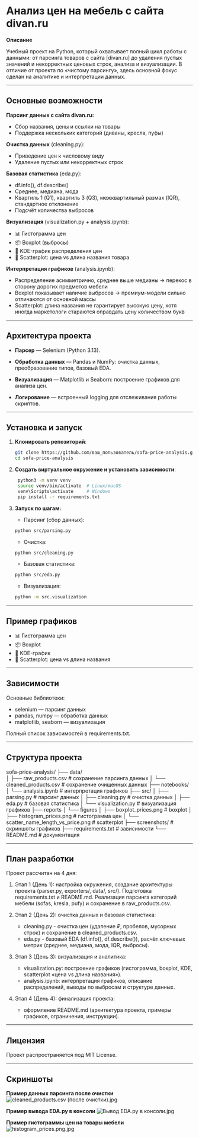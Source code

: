 # Анализ цен на мебель с сайта divan.ru

**Описание**

Учебный проект на Python, который охватывает полный цикл работы с данными: от парсинга товаров с сайта 
[divan.ru] до удаления пустых значений и некорректных ценовых строк, анализа и визуализации.
В отличие от проекта по «чистому парсингу», здесь основной фокус сделан на аналитике и интерпретации данных.

---

## Основные возможности

**Парсинг данных с сайта divan.ru:**
  * Сбор названия, цены и ссылки на товары
  * Поддержка нескольких категорий (диваны, кресла, пуфы)

**Очистка данных** (cleaning.py):
  * Приведение цен к числовому виду
  * Удаление пустых или некорректных строк 

**Базовая статистика** (eda.py):
  * df.info(), df.describe()
  * Среднее, медиана, мода
  * Квартиль 1 (Q1), квартиль 3 (Q3), межквартильный размах (IQR), стандартное отклонение
  * Подсчёт количества выбросов

**Визуализация** (visualization.py + analysis.ipynb):
  * 📊 Гистограмма цен
  * 📦 Boxplot (выбросы)
  * 🔵 KDE-график распределения цен
  * 🔎 Scatterplot: цена vs длина названия товара

**Интерпретация графиков** (analysis.ipynb):
  * Распределение асимметрично, среднее выше медианы → перекос в сторону дорогих предметов мебели
  * Boxplot показывает наличие выбросов → премиум-модели сильно отличаются от основной массы
  * Scatterplot: длина названия не гарантирует высокую цену, хотя иногда маркетологи стараются оправдать цену количеством букв

---

## Архитектура проекта

* **Парсер** — Selenium (Python 3.13).

* **Обработка данных** — Pandas и NumPy: очистка данных, преобразование типов, базовый EDA.

* **Визуализация** — Matplotlib и Seaborn: построение графиков для анализа цен.

* **Логирование** — встроенный logging для отслеживания работы скриптов.

---

## Установка и запуск

1. **Клонировать репозиторий**:

   ```bash
   git clone https://github.com/ваш_пользователь/sofa-price-analysis.git
   cd sofa-price-analysis
   ```
   
2. **Создать виртуальное окружение и установить зависимости**:

   ```bash
    python3 -m venv venv
    source venv/bin/activate  # Linux/macOS
    venv\Scripts\activate     # Windows
    pip install -r requirements.txt
   ```
   
3. **Запуск по шагам:**

   * Парсинг (сбор данных):

   ```bash
   python src/parsing.py
   ```

   * Очистка:

   ```bash
   python src/cleaning.py
   ```

   * Базовая статистика:

   ```bash
   python src/eda.py
   ```

   * Визуализация:

   ```bash
   python -m src.visualization
   ```
   
---

## Пример графиков

* 📊 Гистограмма цен
* 📦 Boxplot
* 🔵 KDE-график
* 🔎 Scatterplot: цена vs длина названия

---

## Зависимости

Основные библиотеки:
* selenium — парсинг данных
* pandas, numpy — обработка данных
* matplotlib, seaborn — визуализация

Полный список зависимостей в requirements.txt.

---

## Структура проекта

sofa-price-analysis/
├── data/                     
│   ├── raw_products.csv                         # сохранение парсинга данных
│   └── cleaned_products.csv                     # сохранение очищенных данных
├── notebooks/
│   └── analysis.ipynb                           # интерпретация графиков
├── src/
│   ├── parsing.py                               # парсинг данных
│   ├── cleaning.py                              # очистка данных
│   ├── eda.py                                   # базовая статистика
│   └── visualization.py                         # визуализация графиков
├── reports
│   └── figures
│       ├── boxplot_prices.png                   # boxplot
│       ├── histogram_prices.png                 # гистограмма цен
│       └── scatter_name_length_vs_price.png     # scatterplot
├── screenshots/                                 # скриншоты графиков
├── requirements.txt                             # зависимости
└── README.md                                    # документация

---

## План разработки

Проект рассчитан на 4 дня:

1. Этап 1 (День 1): настройка окружения, создание архитектуры проекта (parser.py, exporters/, data/, src/). 
    Подготовка requirements.txt и README.md.
    Реализация парсинга категорий мебели (sofas, kresla, pufy) и сохранение в raw_products.csv.

2. Этап 2 (День 2): очистка данных и базовая статистика:
    - cleaning.py - очистка цен (удаление ₽, пробелов, мусорных строк) и сохранение в cleaned_products.csv.  
    - eda.py - базовый EDA (df.info(), df.describe()), расчёт ключевых метрик (среднее, медиана, мода, IQR, выбросы).  

3. Этап 3 (День 3): визуализация и аналитика:  
    - visualization.py: построение графиков (гистограмма, boxplot, KDE, scatterplot «цена vs длина названия»).  
    - analysis.ipynb: интерпретация графиков, описание распределений, выводы по выбросам и структуре данных.  

4. Этап 4 (День 4): финализация проекта:
    - оформление README.md (архитектура проекта, примеры графиков, ограничения, инструкции).

---

## Лицензия

Проект распространяется под MIT License.

---

## Скриншоты

**Пример данных парсинга после очистки**
![cleaned_products.csv (после очистки).jpg](screenshots/cleaned_products.csv%20%28%D0%BF%D0%BE%D1%81%D0%BB%D0%B5%20%D0%BE%D1%87%D0%B8%D1%81%D1%82%D0%BA%D0%B8%29.jpg)

**Пример вывода EDA.py в консоли**
![Вывод EDA.py в консоли.jpg](screenshots/%D0%92%D1%8B%D0%B2%D0%BE%D0%B4%20EDA.py%20%D0%B2%20%D0%BA%D0%BE%D0%BD%D1%81%D0%BE%D0%BB%D0%B8.jpg)

**Пример гистограммы цен на товары мебели**
![histogram_prices.png.jpg](screenshots/histogram_prices.jpg)

